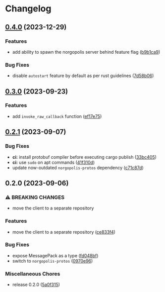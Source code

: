 # Changelog

## [0.4.0](https://github.com/nvim-neorg/norgopolis-client/compare/v0.3.0...v0.4.0) (2023-12-29)


### Features

* add ability to spawn the norgopolis server behind feature flag ([b9b1ca9](https://github.com/nvim-neorg/norgopolis-client/commit/b9b1ca9f22ffaf823935e88681ae45dae7bcd3be))


### Bug Fixes

* disable `autostart` feature by default as per rust guidelines ([7d58b06](https://github.com/nvim-neorg/norgopolis-client/commit/7d58b063d1d80c11b3575a1dd61f2f64f755c6ca))

## [0.3.0](https://github.com/nvim-neorg/norgopolis-client/compare/v0.2.1...v0.3.0) (2023-09-23)


### Features

* add `invoke_raw_callback` function ([ef17e75](https://github.com/nvim-neorg/norgopolis-client/commit/ef17e7590bfc591132b5b043b9e0809e3ee5e030))

## [0.2.1](https://github.com/nvim-neorg/norgopolis-client/compare/v0.2.0...v0.2.1) (2023-09-07)


### Bug Fixes

* **ci:** install protobuf compiler before executing cargo publish ([33bc405](https://github.com/nvim-neorg/norgopolis-client/commit/33bc4059803be0507cab74bdb0f3a393878793d6))
* **ci:** use `sudo` on apt commands ([41f310d](https://github.com/nvim-neorg/norgopolis-client/commit/41f310d74f7367897a6b2dde90525fb68a65a752))
* update now-outdated `norgopolis-protos` dependency ([c71c87d](https://github.com/nvim-neorg/norgopolis-client/commit/c71c87d6236fb356edeb18519769f560f17633f2))

## 0.2.0 (2023-09-06)


### ⚠ BREAKING CHANGES

* move the client to a separate repository

### Features

* move the client to a separate repository ([ce833f4](https://github.com/nvim-neorg/norgopolis-client/commit/ce833f4e70b7b6a872a82cf041f4cc39331c93c1))


### Bug Fixes

* expose MessagePack as a type ([fd048bf](https://github.com/nvim-neorg/norgopolis-client/commit/fd048bf1536de5161708906fb6702b1f579031be))
* switch to `norgopolis-protos` ([0970e96](https://github.com/nvim-neorg/norgopolis-client/commit/0970e96b5d2b8dd20db13192830b4cc1548460f2))


### Miscellaneous Chores

* release 0.2.0 ([5a0f315](https://github.com/nvim-neorg/norgopolis-client/commit/5a0f315524ae8466b9909dccfe173da428390d40))
